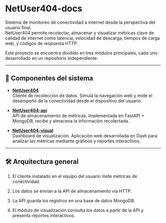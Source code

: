 # NetUser404-docs

Sistema de monitoreo de conectividad a internet desde la perspectiva del usuario final.  
NetUser404 permite recolectar, almacenar y visualizar métricas clave de calidad de internet como latencia, velocidad de descarga, tiempos de carga web, y códigos de respuesta HTTP.

Este proyecto se encuentra dividido en tres módulos principales, cada uno desarrollado en un repositorio independiente.

---

## 🔗 Componentes del sistema

- **[NetUser404](https://github.com/mateoprotocol/NetUser404)**  
  Cliente de recolección de datos. Simula la navegación web y mide el desempeño de la conectividad desde el dispositivo del usuario.

- **[NetUser404-api](https://github.com/franyober/netUser404-api/)**  
  API de almacenamiento de métricas. Implementada en FastAPI + MongoDB, recibe y almacena la información recolectada.

- **[NetUser404-visual](https://github.com/franyober/NetUser404-visual)**  
  Dashboard de visualización. Aplicación web desarrollada en Dash para analizar las métricas mediante gráficos y reportes interactivos.

---

## 🛠️ Arquitectura general

1. El cliente instalado en el equipo del usuario mide métricas de conectividad.

2. Los datos se envían a la API de almacenamiento vía HTTP.

3. La API guarda los registros en una base de datos MongoDB.

4. El módulo de visualización consulta los datos a partir de la API y presenta reportes interactivos.

